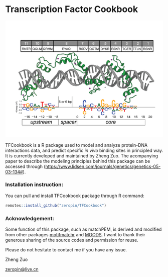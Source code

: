 # Transcription Factor Cookbook

![](CTCF-recognition-model.gif)

TFCookbook is a R package used to model and analyze protein-DNA interactions data, and predict specific *in vivo* binding sites in principled way. It is currently developed and maintained by Zheng Zuo. The acompanying paper to describe the modeling principles behind this package can be accessed through (https://www.lidsen.com/journals/genetics/genetics-05-03-134#).

### Installation instruction:
You can pull and install TFCookbook package through R command:

```r
remotes::install_github("zeropin/TFCookbook")
```

### Acknowledgement:
Some function of this package, such as matchPEM, is derived and modified from other packages [motifmatchr](https://github.com/GreenleafLab/motifmatchr) and [MOODS](https://github.com/jhkorhonen/MOODS). I want to thank their generous sharing of the source codes and permission for reuse.

Please do not hesitate to contact me if you have any issue.

Zheng Zuo

zeropin@live.cn
